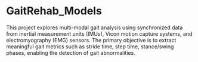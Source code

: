 # GaitRehab_Models
This project explores multi-modal gait analysis using synchronized data from inertial measurement units (IMUs), Vicon motion capture systems, and electromyography (EMG) sensors. The primary objective is to extract meaningful gait metrics such as stride time, step time, stance/swing phases, enabling the detection of gait abnormalities.
